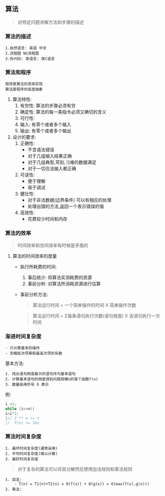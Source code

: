 ## 算法

> 对特定问题求解方法和步骤的描述

### 算法的描述

    1.自然语言: 英语 中文
    2.流程图 NS流程图
    3.伪代码: 类语言: 类C语言

### 算法和程序

    程序是算法的具体实现
    算法是程序的高度抽象

1. 算法特性:
    1. 有穷性: 算法的步骤必须有穷
    2. 确定性: 算法的每一条指令必须又确切的含义
    3. 可行性:
    4. 输入: 有零个或者多个输入
    5. 输出: 有零个或者多个输出
3. 设计的要求:
    1. 正确性:
        - 不含语法错误
        - 对于几组输入结果正确
        - 对于几组典型,苛刻,刁难的数据满足
        - 对于一切合法输入都正确
    2. 可读性:
        - 便于理解
        - 易于调试
    3. 健壮性:
        - 对于非法数据(边界条件) 可以有相应的处理
        - 处理出错的方法,返回一个表示错误的值
    4. 高效性:
        - 花费较少时间和内存

### 算法的效率

> 时间效率和空间效率有时候是矛盾的

1. 算法的时间效率的度量
    - 执行所耗费的时间:
        1. 事后统计:
           将算法实测耗费的资源
        2. 事前分析:
           对算法所消耗资源进行估算
    - 事前分析方法:
      > 算法运行时间 = 一个简单操作的时间 X 简单操作次数

      > 算法运行时间 = Σ每条语句执行次数(语句频度) X 该语句执行一次时间

### 渐进时间复杂度

    - 只计算基本的操作
    - 忽略低次项幂和最高次项的系数

基本方法:

    1. 找出语句频度最大的语句作为基本语句
    2. 计算基本语句的频度得到问题规模n的某个函数f(n)
    3. 数量级用符号 O 表示

例:

```c++
i =1;
while (i<=n){
i=i*2;
}// 2 ** x <= n
//  f(n) <= lbn
```

### 算法时间复杂度

    1. 最坏时间复杂度(通常采用)
    2. 平均时间复杂度(难以计算)
    3. 最好时间复杂度

> 对于复杂的算法可以将其分解然后使用加法规则和乘法规则

    1. 加法:
        - T(n) = T1(n)+T2(n) = O(f(x)) + O(g(x)) = O(max(f(x),g(x)))
    2. 乘法:
